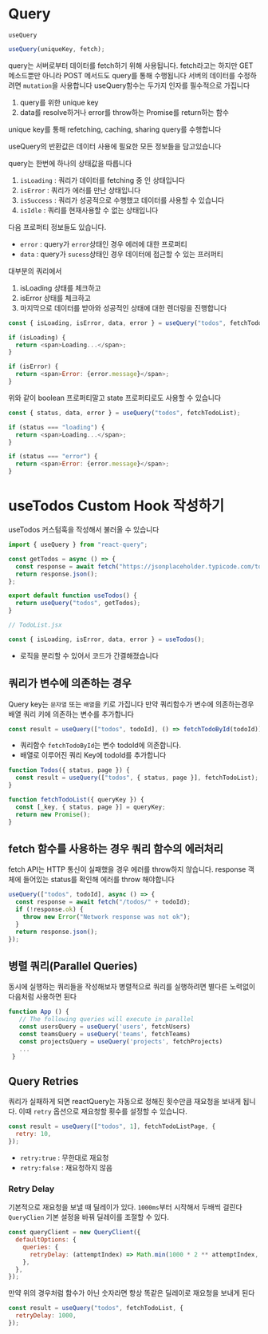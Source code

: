 # Query

`useQuery`

```js
useQuery(uniqueKey, fetch);
```

query는 서버로부터 데이터를 fetch하기 위해 사용됩니다.
fetch라고는 하지만 GET 메소드뿐만 아니라 POST 메서드도 query를 통해 수행됩니다
서버의 데이터를 수정하려면 `mutation`을 사용합니다
useQuery함수는 두가지 인자를 필수적으로 가집니다

1. query를 위한 unique key
2. data를 resolve하거나 error를 throw하는 Promise를 return하는 함수

unique key를 통해 refetching, caching, sharing query를 수행합니다

useQuery의 반환값은 데이터 사용에 필요한 모든 정보들을 담고있습니다

query는 한번에 하나의 상태값을 따릅니다

1. `isLoading` : 쿼리가 데이터를 fetching 중 인 상태입니다
2. `isError` : 쿼리가 에러를 만난 상태입니다
3. `isSuccess` : 쿼리가 성공적으로 수행했고 데이터를 사용할 수 있습니다
4. `isIdle` : 쿼리를 현재사용할 수 없는 상태입니다

다음 프로퍼티 정보들도 있습니다.

- `error` : query가 `error`상태인 경우 에러에 대한 프로퍼티
- `data` : query가 `sucess`상태인 경우 데이터에 접근할 수 있는 프러퍼티

대부분의 쿼리에서

1. isLoading 상태를 체크하고
2. isError 상태를 체크하고
3. 마지막으로 데이터를 받아와 성공적인 상태에 대한 렌더링을 진행합니다

```js
const { isLoading, isError, data, error } = useQuery("todos", fetchTodoList);

if (isLoading) {
  return <span>Loading...</span>;
}

if (isError) {
  return <span>Error: {error.message}</span>;
}
```

위와 같이 boolean 프로퍼티말고 state 프로퍼티로도 사용할 수 있습니다

```js
const { status, data, error } = useQuery("todos", fetchTodoList);

if (status === "loading") {
  return <span>Loading...</span>;
}

if (status === "error") {
  return <span>Error: {error.message}</span>;
}
```

# useTodos Custom Hook 작성하기

useTodos 커스텀훅을 작성해서 불러올 수 있습니다

```js
import { useQuery } from "react-query";

const getTodos = async () => {
  const response = await fetch("https://jsonplaceholder.typicode.com/todos");
  return response.json();
};

export default function useTodos() {
  return useQuery("todos", getTodos);
}

// TodoList.jsx

const { isLoading, isError, data, error } = useTodos();
```

- 로직을 분리할 수 있어서 코드가 간결해졌습니다

## 쿼리가 변수에 의존하는 경우

Query key는 `문자열` 또는 `배열`을 키로 가집니다
만약 쿼리함수가 변수에 의존하는경우 배열 쿼리 키에 의존하는 변수를 추가합니다

```js
const result = useQuery(["todos", todoId], () => fetchTodoById(todoId));
```

- 쿼리함수 `fetchTodoById`는 변수 todoId에 의존합니다.
- 배열로 이루어진 쿼리 Key에 todoId를 추가합니다

```js
function Todos({ status, page }) {
  const result = useQuery(["todos", { status, page }], fetchTodoList);
}

function fetchTodoList({ queryKey }) {
  const [_key, { status, page }] = queryKey;
  return new Promise();
}
```

## fetch 함수를 사용하는 경우 쿼리 함수의 에러처리

fetch API는 HTTP 통신이 실패했을 경우 에러를 throw하지 않습니다. response 객체에 들어있는
status를 확인해 에러를 throw 해야합니다

```js
useQuery(["todos", todoId], async () => {
  const response = await fetch("/todos/" + todoId);
  if (!response.ok) {
    throw new Error("Network response was not ok");
  }
  return response.json();
});
```

## 병렬 쿼리(Parallel Queries)

동시에 실행하는 쿼리들을 작성해보자
병렬적으로 쿼리를 실행하려면 별다른 노력없이 다음처럼 사용하면 된다

```js
function App () {
   // The following queries will execute in parallel
   const usersQuery = useQuery('users', fetchUsers)
   const teamsQuery = useQuery('teams', fetchTeams)
   const projectsQuery = useQuery('projects', fetchProjects)
   ...
 }
```

## Query Retries

쿼리가 실패하게 되면 reactQuery는 자동으로 정해진 횟수만큼 재요청을 보내게 됩니다.
이때 `retry` 옵션으로 재요청할 횟수를 설정할 수 있습니다.

```js
const result = useQuery(["todos", 1], fetchTodoListPage, {
  retry: 10,
});
```

- `retry:true` : 무한대로 재요청
- `retry:false` : 재요청하지 않음

### Retry Delay

기본적으로 재요청을 보낼 때 딜레이가 있다. `1000ms`부터 시작해서 두배씩 걸린다
`QueryClien` 기본 설정을 바꿔 딜레이를 조절할 수 있다.

```js
const queryClient = new QueryClient({
  defaultOptions: {
    queries: {
      retryDelay: (attemptIndex) => Math.min(1000 * 2 ** attemptIndex, 30000),
    },
  },
});
```

만약 위의 경우처럼 함수가 아닌 숫자라면 항상 똑같은 딜레이로 재요청을 보내게 된다

```js
const result = useQuery("todos", fetchTodoList, {
  retryDelay: 1000,
});
```

